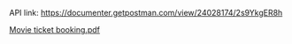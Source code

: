 API link: 
https://documenter.getpostman.com/view/24028174/2s9YkgER8h

[Movie ticket booking.pdf](https://github.com/BheshRajNeupane/Moive-ticketing-booking-app/files/13623400/Movie.ticket.booking.pdf)
